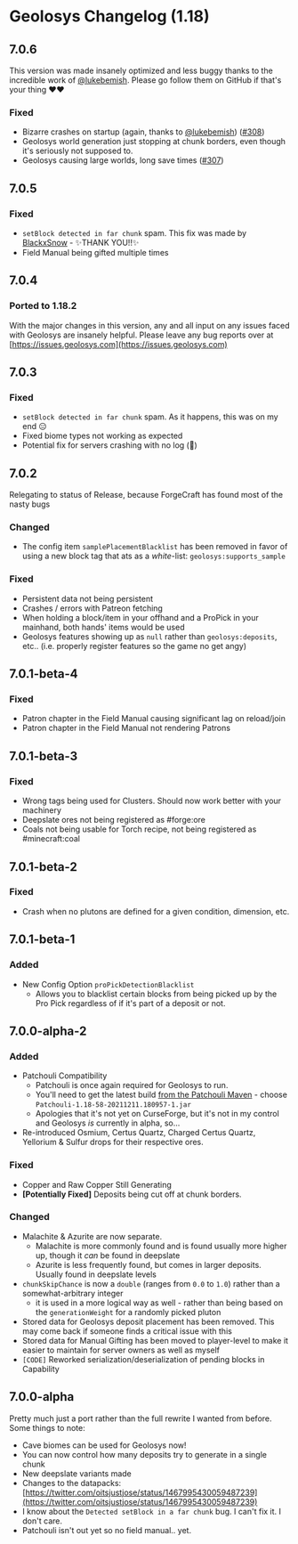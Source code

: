 # Geolosys Changelog (1.18)

## 7.0.6

This version was made insanely optimized and less buggy thanks to the incredible work of [@lukebemish](https://github.com/lukebemish). Please go follow them on GitHub if that's your thing ❤️❤️

### Fixed

- Bizarre crashes on startup (again, thanks to [@lukebemish](https://github.com/lukebemish)) ([#308](https://github.com/oitsjustjose/Geolosys/issues/308))
- Geolosys world generation just stopping at chunk borders, even though it's seriously not supposed to.
- Geolosys causing large worlds, long save times ([#307](https://github.com/oitsjustjose/Geolosys/issues/307))

## 7.0.5

### Fixed

- `setBlock detected in far chunk` spam. This fix was made by [BlackxSnow](https://github.com/BlackxSnow) - ✨THANK YOU!!✨
- Field Manual being gifted multiple times

## 7.0.4

### Ported to 1.18.2

With the major changes in this version, any and all input on any issues faced with Geolosys are insanely helpful. Please leave any bug reports over at [https://issues.geolosys.com](https://issues.geolosys.com)

## 7.0.3

### Fixed

- `setBlock detected in far chunk` spam. As it happens, this was on my end 😑
- Fixed biome types not working as expected
- Potential fix for servers crashing with no log (🤞)

## 7.0.2

Relegating to status of Release, because ForgeCraft has found most of the nasty bugs

### Changed

- The config item `samplePlacementBlacklist` has been removed in favor of using a new block tag that ats as a _white_-list: `geolosys:supports_sample`

### Fixed

- Persistent data not being persistent
- Crashes / errors with Patreon fetching
- When holding a block/item in your offhand and a ProPick in your mainhand, both hands' items would be used
- Geolosys features showing up as `null` rather than `geolosys:deposits`, etc.. (i.e. properly register features so the game no get angy)

## 7.0.1-beta-4

### Fixed

- Patron chapter in the Field Manual causing significant lag on reload/join
- Patron chapter in the Field Manual not rendering Patrons

## 7.0.1-beta-3

### Fixed

- Wrong tags being used for Clusters. Should now work better with your machinery
- Deepslate ores not being registered as #forge:ore
- Coals not being usable for Torch recipe, not being registered as #minecraft:coal

## 7.0.1-beta-2

### Fixed

- Crash when no plutons are defined for a given condition, dimension, etc.

## 7.0.1-beta-1

### Added

- New Config Option `proPickDetectionBlacklist`
  - Allows you to blacklist certain blocks from being picked up by the Pro Pick regardless of if it's part of a deposit or not.

## 7.0.0-alpha-2

### Added

- Patchouli Compatibility
  - Patchouli is once again required for Geolosys to run.
  - You'll need to get the latest build [from the Patchouli Maven](https://maven.blamejared.com/vazkii/patchouli/Patchouli/1.18-58-SNAPSHOT/) - choose `Patchouli-1.18-58-20211211.180957-1.jar`
  - Apologies that it's not yet on CurseForge, but it's not in my control and Geolosys _is_ currently in alpha, so...
- Re-introduced Osmium, Certus Quartz, Charged Certus Quartz, Yellorium & Sulfur drops for their respective ores.

### Fixed

- Copper and Raw Copper Still Generating
- **[Potentially Fixed]** Deposits being cut off at chunk borders.

### Changed

- Malachite & Azurite are now separate.
  - Malachite is more commonly found and is found usually more higher up, though it _can_ be found in deepslate
  - Azurite is less frequently found, but comes in larger deposits. Usually found in deepslate levels
- `chunkSkipChance` is now a `double` (ranges from `0.0` to `1.0`) rather than a somewhat-arbitrary integer
  - it is used in a more logical way as well - rather than being based on the `generationWeight` for a randomly picked pluton
- Stored data for Geolosys deposit placement has been removed. This may come back if someone finds a critical issue with this
- Stored data for Manual Gifting has been moved to player-level to make it easier to maintain for server owners as well as myself
- `[CODE]` Reworked serialization/deserialization of pending blocks in Capability

## 7.0.0-alpha

Pretty much just a port rather than the full rewrite I wanted from before. Some things to note:

- Cave biomes can be used for Geolosys now!
- You can now control how many deposits try to generate in a single chunk
- New deepslate variants made
- Changes to the datapacks: [https://twitter.com/oitsjustjose/status/1467995430059487239](https://twitter.com/oitsjustjose/status/1467995430059487239)
- I know about the `Detected setBlock in a far chunk` bug. I can't fix it. I don't care.
- Patchouli isn't out yet so no field manual.. yet.
